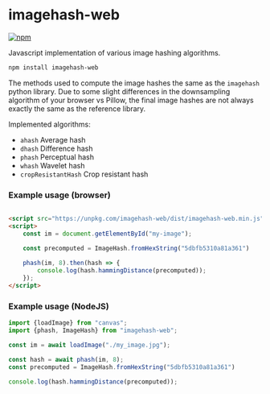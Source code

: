 # imagehash-web

[![npm](https://img.shields.io/npm/v/imagehash-web)](https://www.npmjs.com/package/imagehash-web)

Javascript implementation of various image hashing algorithms.

```bash
npm install imagehash-web
```

The methods used to compute the image hashes
the same as the `imagehash` python library. Due to
some slight differences in the downsampling algorithm of
your browser vs Pillow, the final image hashes are not
always exactly the same as the reference library.

Implemented algorithms:

* `ahash` Average hash
* `dhash` Difference hash
* `phash` Perceptual hash
* `whash` Wavelet hash
* `cropResistantHash` Crop resistant hash

### Example usage (browser)

```html

<script src="https://unpkg.com/imagehash-web/dist/imagehash-web.min.js"></script>
<script>
    const im = document.getElementById("my-image");

    const precomputed = ImageHash.fromHexString("5dbfb5310a81a361")
    
    phash(im, 8).then(hash => {
        console.log(hash.hammingDistance(precomputed));
    });
</script>
```

### Example usage (NodeJS)

```javascript
import {loadImage} from "canvas";
import {phash, ImageHash} from "imagehash-web";

const im = await loadImage("./my_image.jpg");

const hash = await phash(im, 8);
const precomputed = ImageHash.fromHexString("5dbfb5310a81a361")

console.log(hash.hammingDistance(precomputed));
```

